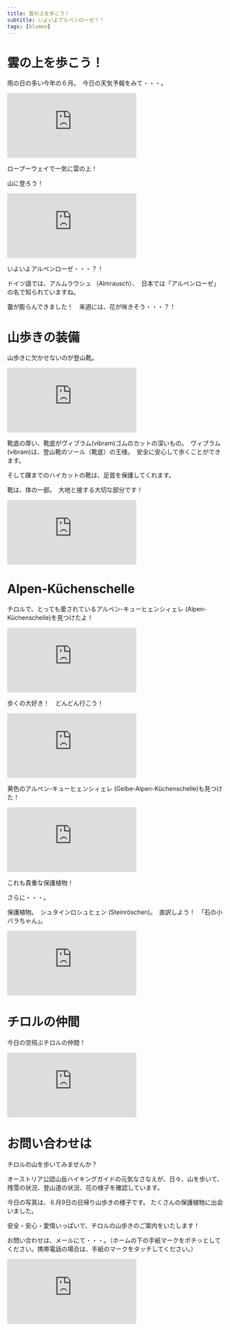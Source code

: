 ```yaml
---
title: 雲の上を歩こう！
subtitle: いよいよアルペンローゼ？！
tags: [blumen]
---
```


# 雲の上を歩こう！

雨の日の多い今年の６月。　今日の天気予報をみて・・・。

![2024-06-09-wolken](https://piwigo.schickl.de/i.php?/upload/2024/06/10/20240610180943-e297f386-me.jpg)

ロープーウェイで一気に雲の上！

山に登ろう！

![2024-06-09-almrausch](https://piwigo.schickl.de/i.php?/upload/2024/06/10/20240610180642-5327ffa2-me.jpg)

いよいよアルペンローゼ・・・？！

ドイツ語では、アルムラウシュ （Almrausch）、　日本では「アルペンローゼ」の名で知られていますね。　

蕾が膨らんできました！　来週には、花が咲きそう・・・？！


# 山歩きの装備

山歩きに欠かせないのが登山靴。

![2024-06-09-bergschuhe](https://piwigo.schickl.de/i.php?/upload/2024/06/11/20240611110708-d7c3538b-me.jpg)


靴底の厚い、靴底がヴィブラム(vibram)ゴムのカットの深いもの。　ヴィブラム(vibram)は、登山靴のソール（靴底）の王様。　安全に安心して歩くことができます。

そして踝までのハイカットの靴は、足首を保護してくれます。

靴は、体の一部。　大地と接する大切な部分です！

![2024-06-09](https://piwigo.schickl.de/i.php?/upload/2024/06/11/20240611094202-901652b6-me.jpg)


# Alpen-Küchenschelle

チロルで、とっても愛されているアルペン-キューヒェンシィェレ (Alpen-Küchenschelle)を見つけたよ！　

![2024-06-09-alpenküchenschelle](https://piwigo.schickl.de/i.php?/upload/2024/06/11/20240611093741-aa09dcfe-me.jpg)

歩くの大好き！　どんどん行こう！

![2024-06-09-stein](https://piwigo.schickl.de/i.php?/upload/2024/06/10/20240610172039-ca309e9b-me.jpg)

黄色のアルペン-キューヒェンシィェレ (Gelbe-Alpen-Küchenschelle)も見つけた！

![2024-06-09-gelbeküchenschelle](https://piwigo.schickl.de/i.php?/upload/2024/06/10/20240610172814-04a8543c-me.jpg)

これも貴重な保護植物！

さらに・・・。

保護植物。　シュタインロシュヒェン (Steinröschen)。　直訳しよう！　「石の小バラちゃん」。

![2024-06-09-steinröschen](https://piwigo.schickl.de/i.php?/upload/2024/06/10/20240610173322-e9ec792f-me.jpg)


# チロルの仲間

今日の空飛ぶチロルの仲間！

![2024-06-09-dole](https://piwigo.schickl.de/i.php?/upload/2024/06/10/20240610174637-415edfcf-me.jpg)


# お問い合わせは

チロルの山を歩いてみませんか？

オーストリア公認山岳ハイキングガイドの元気なさなえが、日々、山を歩いて、残雪の状況、登山道の状況、花の様子を確認しています。

今日の写真は、６月9日の日帰り山歩きの様子です。 たくさんの保護植物に出会いました。

安全・安心・愛情いっぱいで、チロルの山歩きのご案内をいたします！

お問い合わせは、メールにて・・・。（ホームの下の手紙マークをポチッとしてください。携帯電話の場合は、手紙のマークをタッチしてください。）

![20240609-pacherkofel](https://piwigo.schickl.de/i.php?/upload/2024/06/11/20240611093955-10af2ea0-me.jpg)












